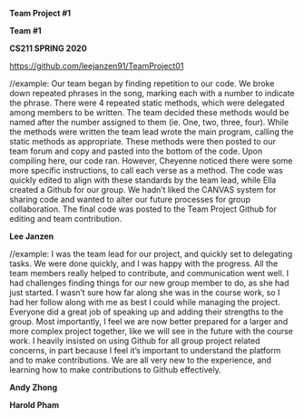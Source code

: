 **Team Project #1**

**Team #1**

**CS211 SPRING 2020**

https://github.com/leejanzen91/TeamProject01


//example:
Our team began by finding repetition to our code. We broke down repeated phrases in the song, marking each with a number to
indicate the phrase. There were 4 repeated static methods, which were delegated among members to be written. The team decided 
these methods would be named after the number assigned to them (ie. One, two, three, four). While the methods were written the
team lead wrote the main program, calling the static methods as appropriate. These methods were then posted to our team forum and 
copy and pasted into the bottom of the code. Upon compiling here, our code ran. However, Cheyenne noticed there were some more 
specific instructions, to call each verse as a method. The code was quickly edited to align with these standards by the team lead,
while Ella created a Github for our group. We hadn’t liked the CANVAS system for sharing code and wanted to alter our future 
processes for group collaboration. The final code was posted to the Team Project Github for editing and team contribution.
	

**Lee Janzen**

//example:
I was the team lead for our project, and quickly set to delegating tasks. We were done quickly, and I was happy with the progress. All the team members really helped to contribute, and communication went well. I had challenges finding things for our new group member to do, as she had just started. I wasn’t sure how far along she was in the course work, so I had her follow along with me as best I could while managing the project. Everyone did a great job of speaking up and adding their strengths to the group. Most importantly, I feel we are now better prepared for a larger and more complex project together, like we will see in the future with the course work. I heavily insisted on using Github for all group project related concerns, in part because I feel it’s important to understand the platform and to make contributions. We are all very new to the experience, and learning how to make contributions to Github effectively.

**Andy Zhong**

**Harold Pham**

